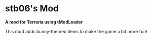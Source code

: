 # stb06's Mod
**A mod for Terraria using tModLoader**

This mod adds bunny-themed items to make the game a bit more fun!
